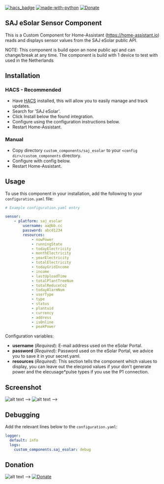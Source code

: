 [![hacs_badge](https://img.shields.io/badge/HACS-Default-orange.svg)](https://github.com/custom-components/hacs)  [![made-with-python](https://img.shields.io/badge/Made%20with-Python-1f425f.svg)](https://www.python.org/) [![Donate](https://img.shields.io/badge/Donate-PayPal-green.svg)](https://www.paypal.me/djansen1987/)

## SAJ eSolar Sensor Component
This is a Custom Component for Home-Assistant (https://home-assistant.io) reads and displays sensor values from the SAJ eSolar public API.

NOTE: This component is build opon an none public api and can change/break at any time.
The component is build with 1 device to test with used in the Netherlands

## Installation

### HACS - Recommended
- Have [HACS](https://hacs.xyz) installed, this will allow you to easily manage and track updates.
- Search for 'SAJ eSolar'.
- Click Install below the found integration.
- Configure using the configuration instructions below.
- Restart Home-Assistant.

### Manual
- Copy directory `custom_components/saj_esolar` to your `<config dir>/custom_components` directory.
- Configure with config below.
- Restart Home-Assistant.

## Usage
To use this component in your installation, add the following to your `configuration.yaml` file:

```yaml
# Example configuration.yaml entry

sensor:
    - platform: saj_esolar
        username: aa@bb.cc
        password: abcd1234
        resources:
            - nowPower
            - runningState
            - todayElectricity
            - monthElectricity
            - yearElectricity
            - totalElectricity
            - todayGridIncome
            - income
            - lastUploadTime
            - totalPlantTreeNum
            - totalReduceCo2
            - todayAlarmNum
            - userType
            - type
            - status
            - plantuid
            - currency
            - address
            - isOnline
            - peakPower
```

Configuration variables:

- **username** (*Required*): E-mail address used on the eSolar Portal.
- **password** (*Required*): Password used on the eSolar Portal, we advice you to save it in your secret.yaml.
- **resources** (*Required*): This section tells the component which values to display, you can leave out the elecprod values if your don't generate power and the elecusage*pulse types if you use the P1 connection.

## Screenshot

![alt text](https://github.com/djansen1987/saj_esolar/blob/master/screenshots/Home-Assistant-Sensors-SAJ-eSolar.png?raw=true "All Sensors") -->
![alt text](https://github.com/djansen1987/saj_esolar/blob/master/screenshots/Home-Assistant-History-SAJ-eSolar.png "History Graph") -->

## Debugging

Add the relevant lines below to the `configuration.yaml`:

```yaml
logger:
  default: info
  logs:
    custom_components.saj_esolar: debug
```

## Donation
![alt text](https://github.com/djansen1987/saj_esolar/blob/master/screenshots/Paypal-Donate-QR-code.png?raw=true "Donate") -->
[![Donate](https://img.shields.io/badge/Donate-PayPal-green.svg)](https://www.paypal.me/djansen1987)
